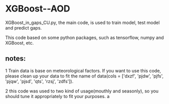 # XGBoost--AOD
XGBoost_in_gaps_CU.py, the main code, is used to train model, test model and predict gaps.

This code based on some python packages, such as tensorflow, numpy and XGBoost, etc.

## notes:
1  Train data is base on meteorological factors. If you want to use this code, please clean up your data to fit the name of data(cols = ['dxzf', 'pjdw', 'pjfs', 'pjqw', 'pjsd', 'qts', 'rzsj', 'zdfs']).

2  this code was used to two kind of usage(mouthly and seasonly), so you should tune it appropriately to fit your purposes.
a
